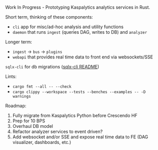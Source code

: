 Work In Progress - Prototyping Kaspalytics analytics services in Rust.

Short term, thinking of these components:
- `cli` app for misc/ad-hoc analysis and utility functions
- `daemon` that runs `ingest` (queries DAG, writes to DB) and `analyzer`

Longer term:
- `ingest` -> `bus` -> `plugins` 
- `webapi` that provides real time data to front end via websockets/SSE

`sqlx-cli` for db migrations ([sqlx-cli README](https://github.com/launchbadge/sqlx/blob/main/sqlx-cli/README.md))

Lints:
- `cargo fmt --all -- --check`
- `cargo clippy --workspace --tests --benches --examples -- -D warnings`

Roadmap:
1. Fully migrate from Kaspalytics Python before Crescendo HF
2. Prep for 10 BPS
3. Overhaul DB model
4. Refactor analyzer services to event driven?
5. Add websocket and/or SSE and expose real time data to FE (DAG visualizer, dashboards, etc.)